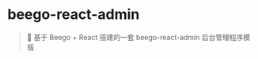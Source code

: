 <!--
 * @Author: Bin
 * @Date: 2022-02-15
 * @FilePath: /react-admin/README.md
-->
# beego-react-admin
> 🧊 基于 Beego + React 搭建的一套 beego-react-admin 后台管理程序模版
